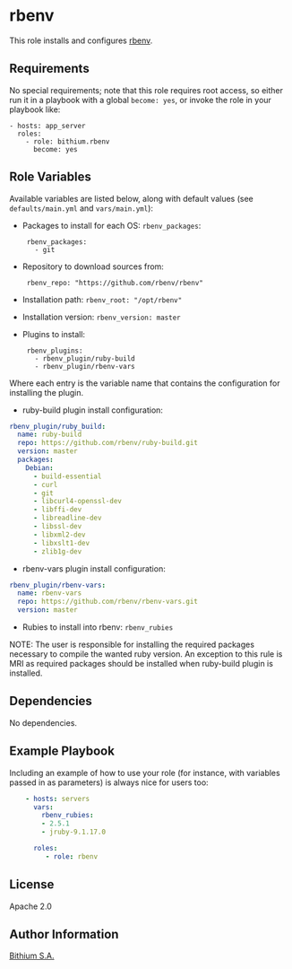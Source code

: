 rbenv
=====

This role installs and configures [rbenv](https://github.com/rbenv/rbenv).

Requirements
------------

No special requirements; note that this role requires root access, so either run it in a playbook with a global `become: yes`, or invoke the role in your playbook like:

    - hosts: app_server
      roles:
        - role: bithium.rbenv
          become: yes

Role Variables
--------------

Available variables are listed below, along with default values (see `defaults/main.yml` and `vars/main.yml`):

 * Packages to install for each OS: `rbenv_packages`:

        rbenv_packages:
          - git

 * Repository to download sources from:

        rbenv_repo: "https://github.com/rbenv/rbenv"

 * Installation path: `rbenv_root: "/opt/rbenv"`

 * Installation version: `rbenv_version: master`

 * Plugins to install:

        rbenv_plugins:
          - rbenv_plugin/ruby-build
          - rbenv_plugin/rbenv-vars

Where each entry is the variable name that contains the configuration for installing the plugin.

 * ruby-build plugin install configuration:

```yaml
rbenv_plugin/ruby_build:
  name: ruby-build
  repo: https://github.com/rbenv/ruby-build.git
  version: master
  packages:
    Debian:
      - build-essential
      - curl
      - git
      - libcurl4-openssl-dev
      - libffi-dev
      - libreadline-dev
      - libssl-dev
      - libxml2-dev
      - libxslt1-dev
      - zlib1g-dev
```

 * rbenv-vars plugin install configuration:

```yaml
rbenv_plugin/rbenv-vars:
  name: rbenv-vars
  repo: https://github.com/rbenv/rbenv-vars.git
  version: master
```

 * Rubies to install into rbenv: `rbenv_rubies`

NOTE: The user is responsible for installing the required packages necessary to compile the wanted ruby version.
An exception to this rule is MRI as required packages should be installed when ruby-build plugin is installed.

Dependencies
------------

No dependencies.

Example Playbook
----------------

Including an example of how to use your role (for instance, with variables
passed in as parameters) is always nice for users too:

```yaml
    - hosts: servers
      vars:
        rbenv_rubies:
        - 2.5.1
        - jruby-9.1.17.0

      roles:
         - role: rbenv
```

License
-------

Apache 2.0

Author Information
------------------

[Bithium S.A.](https://www.bithium.com/)
